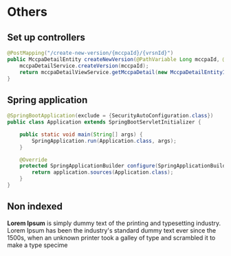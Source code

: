 [//]: ''java-and-php"

# Others

[//]: "others"

## Set up controllers

[//]: "set-up-controllers"

```java
@PostMapping("/create-new-version/{mccpaId}/{vrsnId}")
public MccpaDetailEntity createNewVersion(@PathVariable Long mccpaId, @PathVariable Long vrsnId) {
    mccpaDetailService.createVersion(mccpaId);
    return mccpaDetailViewService.getMccpaDetail(new MccpaDetailEntityId(mccpaId, vrsnId));
}

```

## Spring application
[//]: "spring-application"

```java
@SpringBootApplication(exclude = {SecurityAutoConfiguration.class})
public class Application extends SpringBootServletInitializer {

    public static void main(String[] args) {
        SpringApplication.run(Application.class, args);
    }

    @Override
    protected SpringApplicationBuilder configure(SpringApplicationBuilder application) {
        return application.sources(Application.class);
    }
}
```

## Non indexed

**Lorem Ipsum** is simply dummy text of the printing and typesetting industry. Lorem Ipsum has been the industry's standard dummy text ever since the 1500s, when an unknown printer took a galley of type and scrambled it to make a type specime
